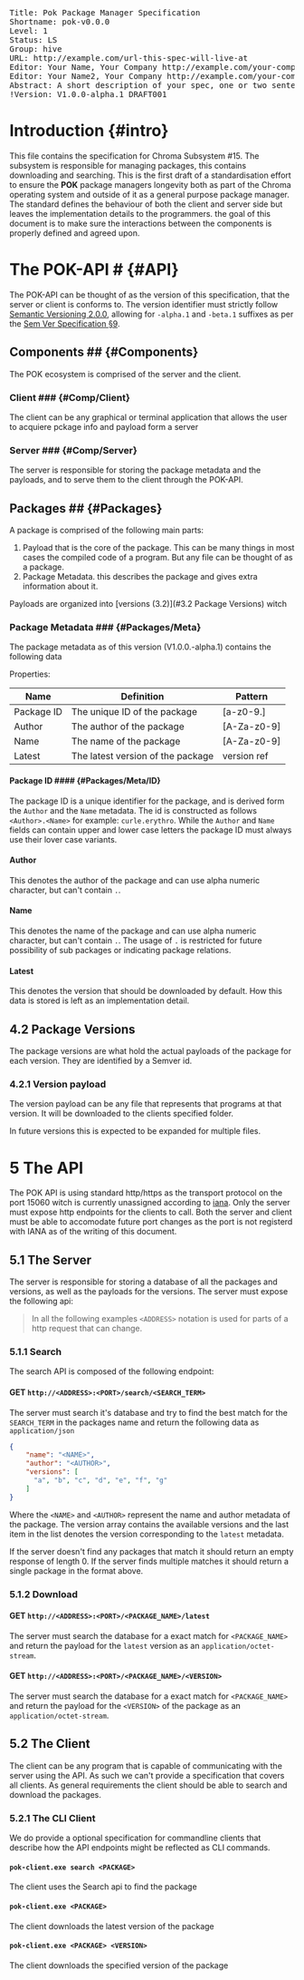 <pre class='metadata'>
Title: Pok Package Manager Specification
Shortname: pok-v0.0.0
Level: 1
Status: LS
Group: hive
URL: http://example.com/url-this-spec-will-live-at
Editor: Your Name, Your Company http://example.com/your-company, your-email@example.com, http://example.com/your-personal-website
Editor: Your Name2, Your Company http://example.com/your-company, your-email@example.com, http://example.com/your-personal-website
Abstract: A short description of your spec, one or two sentences.
!Version: V1.0.0-alpha.1 DRAFT001
</pre>


Introduction {#intro}
=======================
This file contains the specification for Chroma Subsystem #15. The subsystem is responsible for managing packages, this contains downloading and searching.
This is the first draft of a standardisation effort to ensure the **POK** package managers longevity both as part of the Chroma operating system and outside of it as a general purpose package manager. 
The standard defines the behaviour of both the client and server side but leaves the implementation details to the programmers.
the goal of this document is to make sure the interactions between the components is properly defined and agreed upon.

# The POK-API # {#API}
The POK-API can be thought of as the version of this specification, that the server or client is conforms to. The version identifier must strictly follow [Semantic Versioning 2.0.0](https://semver.org/), allowing for ``-alpha.1`` and ``-beta.1`` suffixes as per the [Sem Ver Specification §9](https://semver.org/#spec-item-9).

## Components ## {#Components}
The POK ecosystem is comprised of the server and the client. 

### Client ### {#Comp/Client}
The client can be any graphical or terminal application that allows the user to acquiere pckage info and payload form a server

### Server ### {#Comp/Server}
The server is responsible for storing the package metadata and the payloads, and to serve them to the client through the POK-API.



## Packages ## {#Packages}

A package is comprised of the following main parts:
1) Payload that is the core of the package. This can be many things in most cases the compiled code of a program. But any file can be thought of as a package.
2) Package Metadata. this describes the package and gives extra information about it.

Payloads are organized into [versions (3.2)](#3.2 Package Versions) witch 

### Package Metadata ### {#Packages/Meta}
The package metadata as of this version (V1.0.0.-alpha.1) contains the following data 

Properties:

| Name       | Definition                         | Pattern      |
|------------|------------------------------------| ------------ |
| Package ID | The unique ID of the package       | [a-z0-9.]    |
| Author     | The author of the package          | [A-Za-z0-9]  |
| Name       | The name of the package            | [A-Za-z0-9]  |
| Latest     | The latest version of the package  | version ref  |


#### Package ID #### {#Packages/Meta/ID}

The package ID is a unique identifier for the package, and is derived form the ``Author`` and the ``Name`` metadata. The id is constructed as follows ``<Author>.<Name>`` for example: ``curle.erythro``.
While the ``Author`` and ``Name`` fields can contain upper and lower case letters the package ID must always use their lover case variants.

#### Author
This denotes the author of the package and can use alpha numeric character, but can't contain ``.``.

#### Name
This denotes the name of the package and can use alpha numeric character, but can't contain ``.``.
The usage of ``.`` is restricted for future possibility of sub packages or indicating package relations.

#### Latest
This denotes the version that should be downloaded by default. How this data is stored is left as an implementation detail.


## 4.2 Package Versions
The package versions are what hold the actual payloads of the package for each version. They are identified by a Semver id.

### 4.2.1 Version payload
The version payload can be any file that represents that programs at that version. It will be downloaded to the clients specified folder.

In future versions this is expected to be expanded for multiple files.

# 5 The API
The POK API is using standard http/https as the transport protocol on the port 15060 witch is currently unassigned according to [iana](https://www.iana.org/assignments/service-names-port-numbers/service-names-port-numbers.txt). 
Only the server must expose http endpoints for the clients to call.
Both the server and client must be able to accomodate future port changes as the port is not registerd with IANA as of the writing of this document.

## 5.1 The Server
The server is responsible for storing a database of all the packages and versions, as well as the payloads for the versions.
The server must expose the following api:

> In all the following examples ``<ADDRESS>`` notation is used for parts of a http request that can change.

### 5.1.1 Search
The search API is composed of the following endpoint:

#### GET ``http://<ADDRESS>:<PORT>/search/<SEARCH_TERM>``
The server must search it's database and try to find the best match for the ``SEARCH_TERM`` in the packages name and return the following data as ``application/json``
```json
{
    "name": "<NAME>",
    "author": "<AUTHOR>",
    "versions": [
      "a", "b", "c", "d", "e", "f", "g"
    ]
}
```
Where the ``<NAME>`` and ``<AUTHOR>`` represent the name and author metadata of the package.
The version array contains the available versions and the last item in the list denotes the version corresponding to the ``latest`` metadata.

If the server doesn't find any packages that match it should return an empty response of length 0.
If the server finds multiple matches it should return a single package in the format above.

### 5.1.2 Download

#### GET ``http://<ADDRESS>:<PORT>/<PACKAGE_NAME>/latest``
The server must search the database for a exact match for ``<PACKAGE_NAME>`` and return the payload for the ``latest`` version as an ``application/octet-stream``.

#### GET ``http://<ADDRESS>:<PORT>/<PACKAGE_NAME>/<VERSION>``
The server must search the database for a exact match for ``<PACKAGE_NAME>`` and return the payload for the ``<VERSION>`` of the package as an ``application/octet-stream``.

## 5.2 The Client
The client can be any program that is capable of communicating with the server using the API. As such we can't provide a specification that covers all clients. As general requirements the client should be able to search and download the packages.

### 5.2.1 The CLI Client
We do provide a optional specification for commandline clients that describe how the API endpoints might be reflected as CLI commands.

#### ``pok-client.exe search <PACKAGE>``
The client uses the Search api to find the package

#### ``pok-client.exe <PACKAGE>``
The client downloads the latest version of the package

#### ``pok-client.exe <PACKAGE> <VERSION>``
The client downloads the specified version of the package


